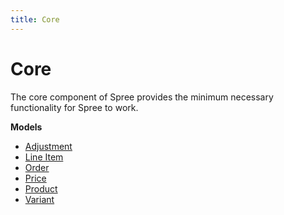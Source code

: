 ```yaml
---
title: Core
---
```


# Core

The core component of Spree provides the minimum necessary functionality for
Spree to work. 

**Models**

* [Adjustment](/developer/core/models/adjustment)
* [Line Item](/developer/core/models/line_item)
* [Order](/developer/core/models/order)
* [Price](/developer/core/models/price)
* [Product](/developer/core/models/product)
* [Variant](/developer/core/models/variant)
